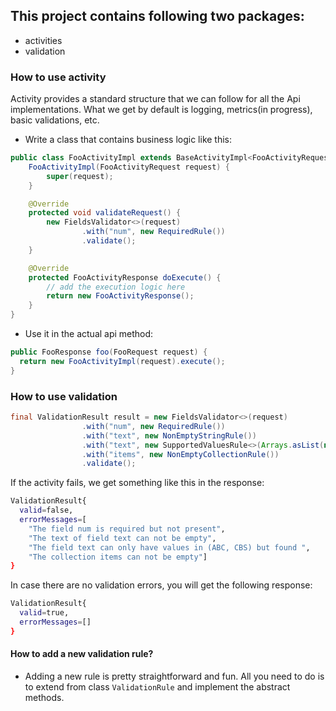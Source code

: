 ## This project contains following two packages:
* activities
* validation

### How to use activity
Activity provides a standard structure that we can follow for all the Api implementations. 
What we get by default is logging, metrics(in progress), basic validations, etc.

* Write a class that contains business logic like this:

```java
public class FooActivityImpl extends BaseActivityImpl<FooActivityRequest, FooActivityResponse> {
    FooActivityImpl(FooActivityRequest request) {
        super(request);
    }

    @Override
    protected void validateRequest() {
        new FieldsValidator<>(request)
                .with("num", new RequiredRule())
                .validate();
    }

    @Override
    protected FooActivityResponse doExecute() {
        // add the execution logic here
        return new FooActivityResponse();
    }
}
```

* Use it in the actual api method:

```java
public FooResponse foo(FooRequest request) {
  return new FooActivityImpl(request).execute();
}
```

### How to use validation

```java
final ValidationResult result = new FieldsValidator<>(request)
                .with("num", new RequiredRule())
                .with("text", new NonEmptyStringRule())
                .with("text", new SupportedValuesRule<>(Arrays.asList(new String[]{"ABC", "CBS"})))
                .with("items", new NonEmptyCollectionRule())
                .validate();
```

If the activity fails, we get something like this in the response:

```bash
ValidationResult{
  valid=false, 
  errorMessages=[
    "The field num is required but not present", 
    "The text of field text can not be empty", 
    "The field text can only have values in (ABC, CBS) but found ", 
    "The collection items can not be empty"]
}
```

In case there are no validation errors, you will get the following response:

```bash
ValidationResult{
  valid=true, 
  errorMessages=[]
}
```

#### How to add a new validation rule?

* Adding a new rule is pretty straightforward and fun. All you need to do is to extend from class ```ValidationRule``` and implement the abstract methods.
